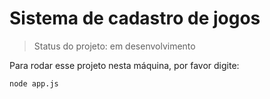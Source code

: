 <h1>Sistema de cadastro de jogos</h1>

> Status do projeto: em desenvolvimento

Para rodar esse projeto nesta máquina, por favor digite:
```
node app.js
```
